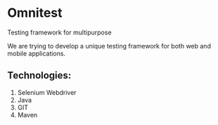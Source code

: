 # Omnitest
Testing framework for multipurpose

We are trying to develop a unique testing framework for both web and mobile applications.

Technologies: 
---------------
1. Selenium Webdriver
2. Java
3. GIT
4. Maven


